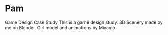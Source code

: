 # Pam
Game Design Case Study
This is a game design study. 3D Scenery made by me on Blender. Girl model and animations by Mixamo.
